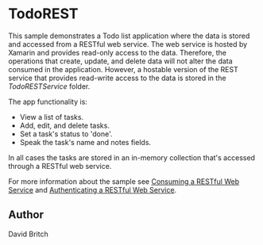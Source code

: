 TodoREST
========

This sample demonstrates a Todo list application where the data is stored and accessed from a RESTful web service. The web service is hosted by Xamarin and provides read-only access to the data. Therefore, the operations that create, update, and delete data will not alter the data consumed in the application. However, a hostable version of the REST service that provides read-write access to the data is stored in the *TodoRESTService* folder.

The app functionality is:

- View a list of tasks.
- Add, edit, and delete tasks.
- Set a task's status to 'done'.
- Speak the task's name and notes fields.

In all cases the tasks are stored in an in-memory collection that's accessed through a RESTful web service.

For more information about the sample see [Consuming a RESTful Web Service](http://developer.xamarin.com/guides/cross-platform/xamarin-forms/web-services/consuming/rest/) and [Authenticating a RESTful Web Service](http://developer.xamarin.com/guides/cross-platform/xamarin-forms/web-services/authentication/rest/).

Author
------

David Britch
